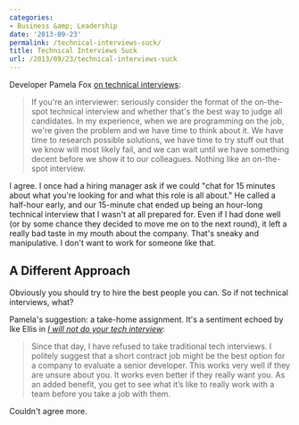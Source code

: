 ```yaml
---
categories:
- Business &amp; Leadership
date: '2013-09-23'
permalink: /technical-interviews-suck/
title: Technical Interviews Suck
url: /2013/09/23/technical-interviews-suck
---
```


Developer Pamela Fox <a href="http://blog.pamelafox.org/2013/09/technical-interviews-make-me-cry.html">on technical interviews</a>:

<blockquote>
  If you're an interviewer: seriously consider the format of the on-the-spot technical interview and whether that's the best way to judge all candidates. In my experience, when we are programming on the job, we're given the problem and we have time to think about it. We have time to research possible solutions, we have time to try stuff out that we know will most likely fail, and we can wait until we have something decent before we show it to our colleagues. Nothing like an on-the-spot interview.
</blockquote>

<p>I agree. I once had a hiring manager ask if we could "chat for 15 minutes about what you're looking for and what this role is all about." He called a half-hour early, and our 15-minute chat ended up being an hour-long technical interview that I wasn't at all prepared for.
<!--more-->
Even if I had done well (or by some chance they decided to move me on to the next round), it left a really bad taste in my mouth about the company. That's sneaky and manipulative. I don't want to work for someone like that.</p>

<h2>A Different Approach</h2>

Obviously you should try to hire the best people you can. So if not technical interviews, what?

Pamela's suggestion: a take-home assignment. It's a sentiment echoed by Ike Ellis in <em><a href="https://medium.com/lessons-learned/80ba19c55883">I will not do your tech interview</a></em>:

<blockquote>
  Since that day, I have refused to take traditional tech interviews. I politely suggest that a short contract job might be the best option for a company to evaluate a senior developer. This works very well if they are unsure about you. It works even better if they really want you. As an added benefit, you get to see what it’s like to really work with a team before you take a job with them.
</blockquote>

Couldn't agree more.